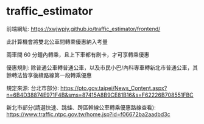 # traffic_estimator

前端網址: https://xwjwpiy.github.io/traffic_estimator/frontend/


此計算機會將雙北公車間轉乘優惠納入考量

兩車間 60 分鐘內轉乘，且上下車都有刷卡，才可享轉乘優惠

優惠規則: 除普通公車轉普通公車，以及市民小巴/內科專車轉新北市普通公車，其餘轉法皆享後續路線第一段轉乘優惠

規定來源:
台北市部分: https://pto.gov.taipei/News_Content.aspx?n=6B4D38874E971F4B&sms=87415A8B9CE81B16&s=F62226B708551FBC

新北市部分(請選快速、跳蛙、跨區幹線公車轉乘優惠路線查看): https://www.traffic.ntpc.gov.tw/home.jsp?id=f06672ba2aadbd3c
